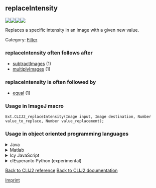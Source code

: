 ## replaceIntensity
<img src="images/mini_empty_logo.png"/><img src="images/mini_clij2_logo.png"/><img src="images/mini_clijx_logo.png"/><img src="images/mini_cle_logo.png"/>

Replaces a specific intensity in an image with a given new value.

Category: [Filter](https://clij.github.io/clij2-docs/reference__filter)

### replaceIntensity often follows after
* <a href="reference_subtractImages">subtractImages</a> (1)
* <a href="reference_multiplyImages">multiplyImages</a> (1)


### replaceIntensity is often followed by
* <a href="reference_equal">equal</a> (1)


### Usage in ImageJ macro
```
Ext.CLIJ2_replaceIntensity(Image input, Image destination, Number value_to_replace, Number value_replacement);
```


### Usage in object oriented programming languages



<details>

<summary>
Java
</summary>
<pre class="highlight">// init CLIJ and GPU
import net.haesleinhuepf.clij2.CLIJ2;
import net.haesleinhuepf.clij.clearcl.ClearCLBuffer;
CLIJ2 clij2 = CLIJ2.getInstance();

// get input parameters
ClearCLBuffer input = clij2.push(inputImagePlus);
destination = clij2.create(input);
float value_to_replace = 1.0;
float value_replacement = 2.0;
</pre>

<pre class="highlight">
// Execute operation on GPU
clij2.replaceIntensity(input, destination, value_to_replace, value_replacement);
</pre>

<pre class="highlight">
// show result
destinationImagePlus = clij2.pull(destination);
destinationImagePlus.show();

// cleanup memory on GPU
clij2.release(input);
clij2.release(destination);
</pre>

</details>



<details>

<summary>
Matlab
</summary>
<pre class="highlight">% init CLIJ and GPU
clij2 = init_clatlab();

% get input parameters
input = clij2.pushMat(input_matrix);
destination = clij2.create(input);
value_to_replace = 1.0;
value_replacement = 2.0;
</pre>

<pre class="highlight">
% Execute operation on GPU
clij2.replaceIntensity(input, destination, value_to_replace, value_replacement);
</pre>

<pre class="highlight">
% show result
destination = clij2.pullMat(destination)

% cleanup memory on GPU
clij2.release(input);
clij2.release(destination);
</pre>

</details>



<details>

<summary>
Icy JavaScript
</summary>
<pre class="highlight">// init CLIJ and GPU
importClass(net.haesleinhuepf.clicy.CLICY);
importClass(Packages.icy.main.Icy);

clij2 = CLICY.getInstance();

// get input parameters
input_sequence = getSequence();
input = clij2.pushSequence(input_sequence);
destination = clij2.create(input);
value_to_replace = 1.0;
value_replacement = 2.0;
</pre>

<pre class="highlight">
// Execute operation on GPU
clij2.replaceIntensity(input, destination, value_to_replace, value_replacement);
</pre>

<pre class="highlight">
// show result
destination_sequence = clij2.pullSequence(destination)
Icy.addSequence(destination_sequence);
// cleanup memory on GPU
clij2.release(input);
clij2.release(destination);
</pre>

</details>



<details>

<summary>
clEsperanto Python (experimental)
</summary>
<pre class="highlight">import pyclesperanto_prototype as cle

cle.replace_intensity(input, destination, value_to_replace, value_replacement)

</pre>



</details>



[Back to CLIJ2 reference](https://clij.github.io/clij2-docs/reference)
[Back to CLIJ2 documentation](https://clij.github.io/clij2-docs)

[Imprint](https://clij.github.io/imprint)

